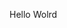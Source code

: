 Hello Wolrd



































































































































































































































































































































































































































































































































































































































































































































































































































































































































































































































































































































































































































































































































































































































































































































































































































































































































































































































































































































































































































































































































































































































































































































































































































































































































































































































































































































































































































































































































































































































































































































































































































































































































































































































































































































































































































































































































































































































































































































































































































































































































































































































































































































































































































































































































































































































































